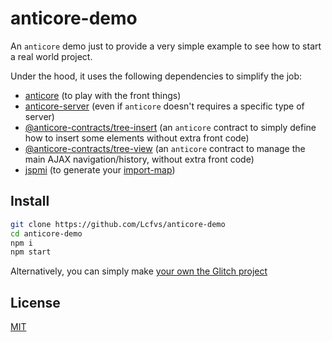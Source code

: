 # anticore-demo

An `anticore` demo just to provide a very simple example to see how to start a real world project.

Under the hood, it uses the following dependencies to simplify the job:
 * [anticore](https://github.com/Lcfvs/anticore) (to play with the front things)
 * [anticore-server](https://github.com/Lcfvs/anticore-server) (even if `anticore` doesn't requires a specific type of server)
 * [@anticore-contracts/tree-insert](https://github.com/anticore-contracts/tree-insert) (an `anticore` contract to simply define how to insert some elements without extra front code)
 * [@anticore-contracts/tree-view](https://github.com/anticore-contracts/tree-view) (an `anticore` contract to manage the main AJAX navigation/history, without extra front code)
 * [jspmi](https://github.com/Lcfvs/jspmi/) (to generate your [import-map](https://github.com/WICG/import-maps))

## Install

```sh
git clone https://github.com/Lcfvs/anticore-demo
cd anticore-demo
npm i
npm start
```

Alternatively, you can simply make [your own the Glitch project](https://glitch.new/github.com/Lcfvs/anticore-demo)

## License

[MIT](./license.md)
